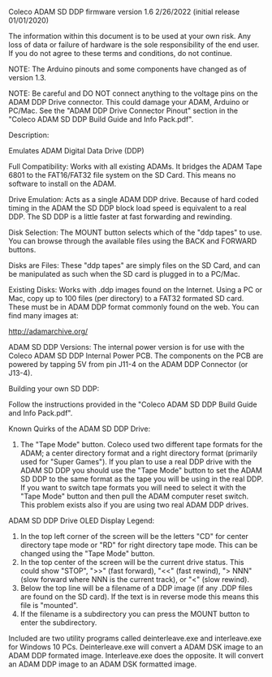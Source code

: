 Coleco ADAM SD DDP firmware version 1.6 2/26/2022 (initial release 01/01/2020)

The information within this document is to be used at your own risk. Any loss of data or failure of hardware is the sole responsibility of the end
user. If you do not agree to these terms and conditions, do not continue.

NOTE: The Arduino pinouts and some components have changed as of version 1.3.

NOTE: Be careful and DO NOT connect anything to the voltage pins on the ADAM DDP Drive connector. This could damage your ADAM, Arduino or PC/Mac. See the "ADAM DDP Drive Connector Pinout" section in the "Coleco ADAM SD DDP Build Guide and Info Pack.pdf".

Description:

Emulates ADAM Digital Data Drive (DDP)

Full Compatibility: Works with all existing ADAMs. It bridges the ADAM Tape 6801 to
    the FAT16/FAT32 file system on the SD Card. This means no software to install on the ADAM.

Drive Emulation: Acts as a single ADAM DDP drive. Because of hard coded timing in the ADAM the SD DDP block load speed is equivalent to a real DDP. The SD DDP is a little faster at fast forwarding and rewinding.

Disk Selection: The MOUNT button selects which of the "ddp tapes" to use. You can browse through the available files using the BACK and FORWARD buttons.

Disks are Files: These "ddp tapes" are simply files on the SD Card, and can be manipulated as such when the SD card is plugged in to a PC/Mac.

Existing Disks: Works with .ddp images found on the Internet. Using a PC or Mac, copy up to 100 files (per directory) to a FAT32 formated SD card. These must be in ADAM DDP format commonly found on the web. You can find many images at:

http://adamarchive.org/

ADAM SD DDP Versions:
The internal power version is for use with the Coleco ADAM SD DDP Internal Power PCB. The components on the PCB are powered by tapping 5V from pin J11-4 on the ADAM DDP Connector (or J13-4).

Building your own SD DDP:

Follow the instructions provided in the "Coleco ADAM SD DDP Build Guide and Info Pack.pdf".

Known Quirks of the ADAM SD DDP Drive:
1. The "Tape Mode" button.  Coleco used two different tape formats for the ADAM; a center directory format and a right directory format (primarily used for "Super Games").  If you plan to use a real DDP drive with the ADAM SD DDP you should use the "Tape Mode" button to set the ADAM SD DDP to the same format as the tape you will be using in the real DDP. If you want to switch tape formats you will need to select it with the "Tape Mode" button and then pull the ADAM computer reset switch. This problem exists also if you are using two real ADAM DDP drives.

ADAM SD DDP Drive OLED Display Legend:

1. In the top left corner of the screen will be the letters "CD" for center directory tape mode or "RD" for right directory tape mode.  This can be changed using the "Tape Mode" button.
2. In the top center of the screen will be the current drive status. This could show "STOP", ">>" (fast forward), "<<" (fast rewind), "> NNN" (slow forward where NNN is the current track), or "<" (slow rewind).
3. Below the top line will be a filename of a DDP image (if any .DDP files are found on the SD card). If the text is in reverse mode this means this file is "mounted".
4. If the filename is a subdirectory you can press the MOUNT button to enter the subdirectory.

Included are two utility programs called deinterleave.exe and interleave.exe for Windows 10 PCs. Deinterleave.exe will convert a ADAM DSK image to an ADAM DDP formated image.  Interleave.exe does the opposite. It will convert an ADAM DDP image to an ADAM DSK formatted image.

